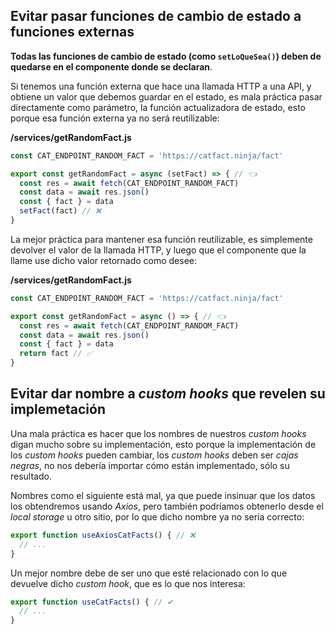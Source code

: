 ## Evitar pasar funciones de cambio de estado a funciones externas

**Todas las funciones de cambio de estado (como `setLoQueSea()`) deben de quedarse en el componente donde se declaran**. 

Si tenemos una función externa que hace una llamada HTTP a una API, y obtiene un valor que debemos guardar en el estado, es mala práctica pasar directamente como parámetro, la función actualizadora de estado, esto porque esa función externa ya no será reutilizable:

**/services/getRandomFact.js**
```js
const CAT_ENDPOINT_RANDOM_FACT = 'https://catfact.ninja/fact'

export const getRandomFact = async (setFact) => { // 👈
  const res = await fetch(CAT_ENDPOINT_RANDOM_FACT)
  const data = await res.json()
  const { fact } = data
  setFact(fact) // ❌
}
```

La mejor práctica para mantener esa función reutilizable, es simplemente devolver el valor de la llamada HTTP, y luego que el componente que la llame use dicho valor retornado como desee:

**/services/getRandomFact.js**
```js
const CAT_ENDPOINT_RANDOM_FACT = 'https://catfact.ninja/fact'

export const getRandomFact = async () => { // 👈
  const res = await fetch(CAT_ENDPOINT_RANDOM_FACT)
  const data = await res.json()
  const { fact } = data
  return fact // ✅
}
```

## Evitar dar nombre a _custom hooks_ que revelen su implemetación

Una mala práctica es hacer que los nombres de nuestros _custom hooks_ digan mucho sobre su implementación, esto porque la implementación de los _custom hooks_ pueden cambiar, los _custom hooks_ deben ser _cajas negras_, no nos debería importar cómo están implementado, sólo su resultado.

Nombres como el siguiente está mal, ya que puede insinuar que los datos los obtendremos usando _Axios_, pero también podríamos obtenerlo desde el _local storage_ u otro sitio, por lo que dicho nombre ya no sería correcto:

```jsx
export function useAxiosCatFacts() { // ❌
  // ...
}
```

Un mejor nombre debe de ser uno que esté relacionado con lo que devuelve dicho _custom hook_, que es lo que nos interesa:

```jsx
export function useCatFacts() { // ✔
  // ...
}
```
